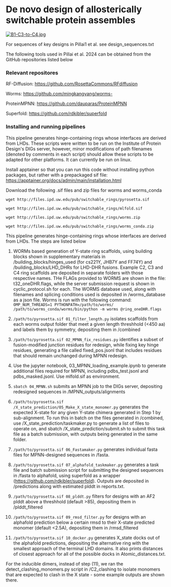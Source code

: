 # De novo design of allosterically switchable protein assembles

[![B1-C3-to-C4.jpg](https://i.postimg.cc/s2mBrcCz/B1-C3-to-C4.jpg)](https://postimg.cc/v11875m2)


For sequences of key designs in Pillai1 et al. see design_sequences.txt


The following tools used in Pillai et al. 2024 can be obtained from the GitHub repositories listed below

### Relevant repositores

RF-Diffusion: https://github.com/RosettaCommons/RFdiffusion

Worms: https://github.com/mingkangyang/worms-

ProteinMPNN: https://github.com/dauparas/ProteinMPNN

Superfold: https://github.com/rdkibler/superfold

### Installing and running pipelines

This pipeline generates hinge-containing rings whose interfaces are derived from LHDs. These scripts were written to be run on the Institute of Protein Design's DIGs server, however, minor modifications of path filenames (denoted by comments in each script) should allow these scripts to be adapted for other platforms. It can currently be run on linux.

Install apptainer so that you can run this code without installing python packages, but rather with a prepackaged sif file: https://apptainer.org/docs/admin/main/installation.html

Download the following .sif files and zip files for worms and worms_conda 

```wget http://files.ipd.uw.edu/pub/switchable_rings/pyrosetta.sif```

```wget http://files.ipd.uw.edu/pub/switchable_rings/mlfold.sif```

```wget http://files.ipd.uw.edu/pub/switchable_rings/worms.zip```

```wget http://files.ipd.uw.edu/pub/switchable_rings/worms_conda.zip```


This pipeline generates hinge-containing rings whose interfaces are derived from LHDs. The steps are listed below


1) WORMs based generation of Y-state ring scaffolds, using building blocks shown in supplementary materials in /building_blocks/hinges_used (for cs221Y, JHB7Y and FF74Y) and /building_blocks/LHD_DHRs for LHD-DHR fusions. Example C2, C3 and C4 ring scaffolds are deposited in separate folders with those respective names. THe FLAGs provided to WORMS are shown in the file: t32_oneDHR.flags, while the server submission request is shown in cyclic_protocol.sh for each. The WORMS database used, along with filenames and splicing conditions used is deposited in /worms_database as a json file. Worms is run with the following command:
```OMP_NUM_THREADS=1 PYTHONPATH=/path/to/worms/ /path/to/worms_conda/worms/bin/python -m worms @ring_oneDHR.flags```

2) ```/path/to/pyrosetta.sif 01_filter_length.py``` isolates scaffolds from each worms output folder that meet a given length threshhold (<450 aa) and labels them by symmetry, depositing them in /combined

3) ```/path/to/pyrosetta.sif 02_MPNN_fix_residues.py``` identifies a subset of fusion-modified junction residues for redesign, while fixing key hinge residues, generating a file called fixed_pos.jsonl that includes residues that should remain unchanged during MPNN redesign.

4) Use the jupyter notebook, 03_MPNN_loading_example.ipynb to generate additional files required for MPNN, including pdbs_test.jsonl and pdbs_masked.jsonl. Use mlfold.sif as environment.

5) ```sbatch 04_MPNN.sh``` submits an MPNN job to the DIGs server, depositing redesigned sequences in /MPNN_outputs/alignments

6) ```/path/to/pyrosetta.sif /X_state_prediction/05_Make_X_state_monomer.py``` generates the expected X-state for any given Y-state chimera generated in Step 1 by sub-alignment. To run this in batch on the files generated in /combined, use /X_state_prediction/taskmaker.py to generate a list of files to operate on, and sbatch /X_state_prediction/submit.sh to submit this task file as a batch submission, with outputs being generated in the same folder. 

7) ```/path/to/pyrosetta.sif 06_Fastamaker.py``` generates individual fasta files for MPNN-designed sequences in /fasta. 

8) ```/path/to/pyrosetta.sif 07_alphafold_taskmaker.py``` generates a task file and batch submission script for submitting the designed sequences in /fasta to alphafold, using superfold as a wrapper (https://github.com/rdkibler/superfold). Outputs are deposited in /predictions along with estimated plddt in reports.txt.

9) ```/path/to/pyrosetta.sif 08_plddt.py``` filters for designs with an AF2 plddt above a threshhold (default >85), depositing them in /plddt_filtered

10) ```/path/to/pyrosetta.sif 09_rmsd_filter.py``` for designs with an alphafold prediction below a certain rmsd to their X-state predicted monomer (default <2.5A), depositing them in /rmsd_filtered

11) ```/path/to/pyrosetta.sif 10_docker.py``` generates X_state docks out of the alphafold predictions, depositing the alternative ring with the smallest approach of the terminal LHD domains. It also prints distances of closest approach for all of the possible docks in Atomic_distances.txt.

For the inducible dimers, instead of step (11), we ran the detect_clashing_monomers.py script in /C2_clashing to isolate monomers that are expected to clash in the X state - some example outputs are shown there.
